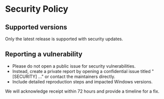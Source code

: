 # Security Policy

## Supported versions
Only the latest release is supported with security updates.

## Reporting a vulnerability
- Please do not open a public issue for security vulnerabilities.
- Instead, create a private report by opening a confidential issue titled "[SECURITY] ..." or contact the maintainers directly.
- Include detailed reproduction steps and impacted Windows versions.

We will acknowledge receipt within 72 hours and provide a timeline for a fix.